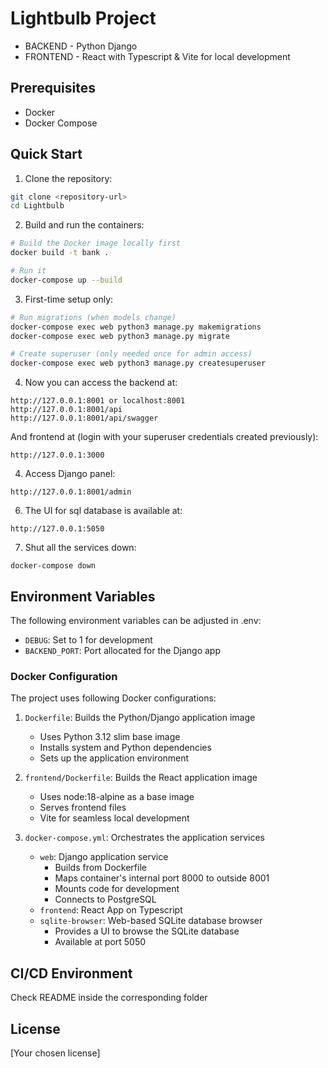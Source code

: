 # Lightbulb Project

- BACKEND - Python Django
- FRONTEND - React with Typescript & Vite for local development

## Prerequisites

- Docker
- Docker Compose

## Quick Start

1. Clone the repository:
```bash
git clone <repository-url>
cd Lightbulb
```

2. Build and run the containers:
```bash
# Build the Docker image locally first
docker build -t bank .

# Run it
docker-compose up --build
```

3. First-time setup only:
```bash
# Run migrations (when models change)
docker-compose exec web python3 manage.py makemigrations
docker-compose exec web python3 manage.py migrate

# Create superuser (only needed once for admin access)
docker-compose exec web python3 manage.py createsuperuser
```

4. Now you can access the backend at:
```
http://127.0.0.1:8001 or localhost:8001
http://127.0.0.1:8001/api
http://127.0.0.1:8001/api/swagger
```
And frontend at (login with your superuser credentials created previously):
```
http://127.0.0.1:3000 
```

4. Access Django panel:
```
http://127.0.0.1:8001/admin
```

6. The UI for sql database is available at:
```
http://127.0.0.1:5050
```

7. Shut all the services down:
```
docker-compose down 
```

## Environment Variables

The following environment variables can be adjusted in .env:

- `DEBUG`: Set to 1 for development
- `BACKEND_PORT`: Port allocated for the Django app


### Docker Configuration

The project uses following Docker configurations:

1. `Dockerfile`: Builds the Python/Django application image
   - Uses Python 3.12 slim base image
   - Installs system and Python dependencies
   - Sets up the application environment

2. `frontend/Dockerfile`: Builds the React application image
   - Uses node:18-alpine as a base image
   - Serves frontend files
   - Vite for seamless local development

3. `docker-compose.yml`: Orchestrates the application services
   - `web`: Django application service
     - Builds from Dockerfile
     - Maps container's internal port 8000 to outside 8001
     - Mounts code for development
     - Connects to PostgreSQL
   - `frontend`: React App on Typescript
   - `sqlite-browser`: Web-based SQLite database browser
     - Provides a UI to browse the SQLite database
     - Available at port 5050

## CI/CD Environment

Check README inside the corresponding folder


## License

[Your chosen license]

